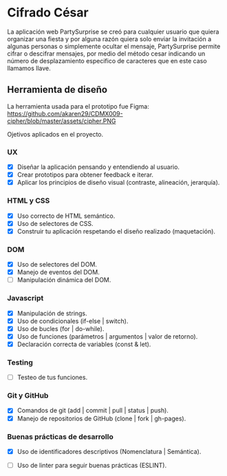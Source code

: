 # Cifrado César

La aplicación web PartySurprise se creó para cualquier usuario que quiera organizar una fiesta y por alguna razón quiera solo enviar la invitación a algunas personas o simplemente ocultar el mensaje, PartySurprise permite cifrar o descifrar mensajes, por medio del método cesar indicando un número de desplazamiento especifico de caracteres que en este caso llamamos llave.

## Herramienta de diseño 

La herramienta usada para el prototipo fue Figma:
https://github.com/akaren29/CDMX009-cipher/blob/master/assets/cipher.PNG


Ojetivos aplicados en el proyecto.

### UX

- [x] Diseñar la aplicación pensando y entendiendo al usuario.
- [x] Crear prototipos para obtener feedback e iterar.
- [x] Aplicar los principios de diseño visual (contraste, alineación, jerarquía).

### HTML y CSS

- [x] Uso correcto de HTML semántico.
- [x] Uso de selectores de CSS.
- [x] Construir tu aplicación respetando el diseño realizado (maquetación).

### DOM

- [x] Uso de selectores del DOM.
- [x] Manejo de eventos del DOM.
- [ ] Manipulación dinámica del DOM.

### Javascript

- [x] Manipulación de strings.
- [x] Uso de condicionales (if-else | switch).
- [x] Uso de bucles (for | do-while).    
- [x] Uso de funciones (parámetros | argumentos | valor de retorno).
- [x] Declaración correcta de variables (const & let).

### Testing
- [ ] Testeo de tus funciones.

### Git y GitHub
- [x] Comandos de git (add | commit | pull | status | push).
- [x] Manejo de repositorios de GitHub (clone | fork | gh-pages).

### Buenas prácticas de desarrollo
- [x] Uso de identificadores descriptivos (Nomenclatura | Semántica).
- [ ] Uso de linter para seguir buenas prácticas (ESLINT).

